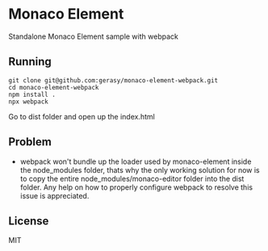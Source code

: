 
# Monaco Element

Standalone Monaco Element sample with webpack

## Running

```
git clone git@github.com:gerasy/monaco-element-webpack.git
cd monaco-element-webpack
npm install .
npx webpack
```

Go to dist folder and open up the index.html

## Problem
* webpack won't bundle up the loader used by monaco-element inside the node_modules folder, thats why the only working solution for now is to copy the entire node_modules/monaco-editor folder into the dist folder. Any help on how to properly configure webpack to resolve this issue is appreciated.


## License

MIT
